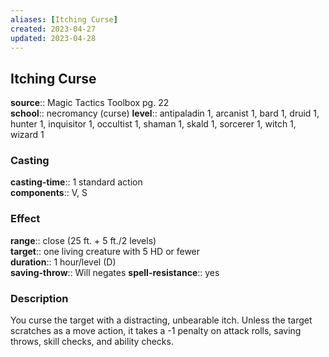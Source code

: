 ```yaml
---
aliases: [Itching Curse]
created: 2023-04-27
updated: 2023-04-28
---
```


## Itching Curse

**source**:: Magic Tactics Toolbox pg. 22  
**school**:: necromancy (curse)
**level**:: antipaladin 1, arcanist 1, bard 1, druid 1, hunter 1, inquisitor 1, occultist 1, shaman 1, skald 1, sorcerer 1, witch 1, wizard 1

### Casting

**casting-time**:: 1 standard action  
**components**:: V, S

### Effect

**range**:: close (25 ft. + 5 ft./2 levels)  
**target**:: one living creature with 5 HD or fewer  
**duration**:: 1 hour/level (D)  
**saving-throw**:: Will negates
**spell-resistance**:: yes

### Description

You curse the target with a distracting, unbearable itch. Unless the target scratches as a move action, it takes a -1 penalty on attack rolls, saving throws, skill checks, and ability checks.
